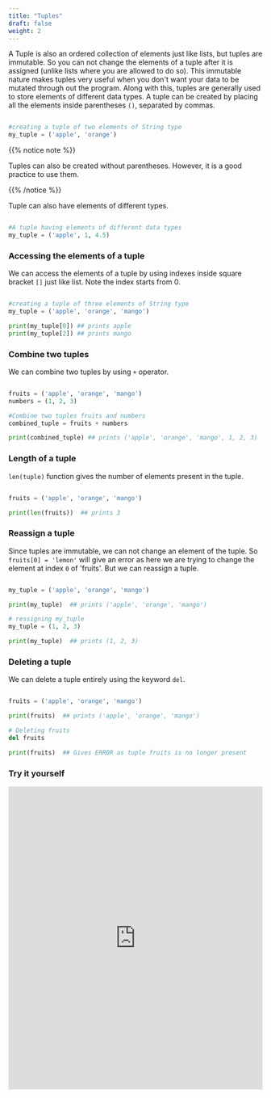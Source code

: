 ```yaml
---
title: "Tuples"
draft: false
weight: 2
---
```


A Tuple is also an ordered collection of elements just like lists, but tuples are immutable. So you can not change the elements of a tuple after it is assigned (unlike lists where you are allowed to do so). This immutable nature makes tuples very useful when you don't want your data to be mutated through out the program. Along with this, tuples are generally used to store elements of different data types. A tuple can be created by placing all the elements inside parentheses `()`, separated by commas. 

```python

#creating a tuple of two elements of String type 
my_tuple = ('apple', 'orange')

```

{{% notice note %}}

Tuples can also be created without parentheses. However, it is a good practice to use them.

{{% /notice %}}

Tuple can also have elements of different types.

```python

#A tuple having elements of different data types
my_tuple = ('apple', 1, 4.5)

```

### Accessing the elements of a tuple

We can access the elements of a tuple by using indexes inside square bracket `[]` just like list. Note the index starts from 0. 

```python

#creating a tuple of three elements of String type 
my_tuple = ('apple', 'orange', 'mango')

print(my_tuple[0]) ## prints apple
print(my_tuple[2]) ## prints mango

```

### Combine two tuples

We can combine two tuples by using `+` operator.

```python

fruits = ('apple', 'orange', 'mango')
numbers = (1, 2, 3)

#Combine two tuples fruits and numbers
combined_tuple = fruits + numbers

print(combined_tuple) ## prints ('apple', 'orange', 'mango', 1, 2, 3)

```

### Length of a tuple

`len(tuple)` function gives the number of elements present in the tuple.

```python

fruits = ('apple', 'orange', 'mango')

print(len(fruits))  ## prints 3

```

### Reassign a tuple

Since tuples are immutable, we can not change an element of the tuple. So `fruits[0] = 'lemon'` will give an error as here we are trying to change the element at index `0` of 'fruits'.
But we can reassign a tuple.

```python

my_tuple = ('apple', 'orange', 'mango')

print(my_tuple)  ## prints ('apple', 'orange', 'mango')

# ressigning my_tuple
my_tuple = (1, 2, 3) 

print(my_tuple)  ## prints (1, 2, 3)

```

### Deleting a tuple

We can delete a tuple entirely using the keyword `del`.


```python

fruits = ('apple', 'orange', 'mango')

print(fruits)  ## prints ('apple', 'orange', 'mango')

# Deleting fruits
del fruits 

print(fruits)  ## Gives ERROR as tuple fruits is no longer present 

```

### Try it yourself

<iframe src="https://trinket.io/embed/python/b238d85d0d" width="100%" height="600" frameborder="0" marginwidth="0" marginheight="0" allowfullscreen></iframe>